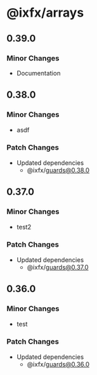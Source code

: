 # @ixfx/arrays

## 0.39.0

### Minor Changes

- Documentation

## 0.38.0

### Minor Changes

- asdf

### Patch Changes

- Updated dependencies
  - @ixfx/guards@0.38.0

## 0.37.0

### Minor Changes

- test2

### Patch Changes

- Updated dependencies
  - @ixfx/guards@0.37.0

## 0.36.0

### Minor Changes

- test

### Patch Changes

- Updated dependencies
  - @ixfx/guards@0.36.0
